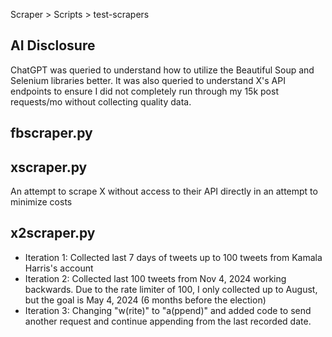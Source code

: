 Scraper > Scripts > test-scrapers

## AI Disclosure
ChatGPT was queried to understand how to utilize the Beautiful Soup and Selenium libraries better. It was also queried to understand X's API endpoints to ensure I did not completely run through my 15k post requests/mo without collecting quality data.

## fbscraper.py

## xscraper.py 
An attempt to scrape X without access to their API directly in an attempt to minimize costs

## x2scraper.py
- Iteration 1: Collected last 7 days of tweets up to 100 tweets from Kamala Harris's account
- Iteration 2: Collected last 100 tweets from Nov 4, 2024 working backwards. Due to the rate limiter of 100, I only collected up to August, but the goal is May 4, 2024 (6 months before the election)
- Iteration 3: Changing "w(rite)" to "a(ppend)" and added code to send another request and continue appending from the last recorded date.
